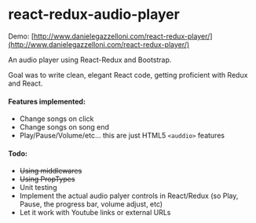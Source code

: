 # react-redux-audio-player

Demo: [http://www.danielegazzelloni.com/react-redux-player/](http://www.danielegazzelloni.com/react-redux-player/)

An audio player using React-Redux and Bootstrap. 

Goal was to write clean, elegant React code, getting proficient with Redux and React. 

#### Features implemented:

- Change songs on click
- Change songs on song end
- Play/Pause/Volume/etc... this are just HTML5 ```<auddio>``` features

#### Todo:

- ~~Using middlewares~~
- ~~Using PropTypes~~
- Unit testing
- Implement the actual audio palyer controls in React/Redux (so Play, Pause, the progress bar, volume adjust, etc)
- Let it work with Youtube links or external URLs